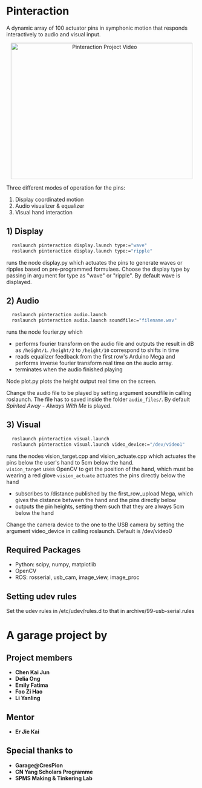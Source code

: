 # Pinteraction
A dynamic array of 100 actuator pins in symphonic motion that responds interactively to audio and visual input.

<a href="http://www.youtube.com/watch?v=1_eq6VfAiIk" target="_blank"><center><img src="https://img.youtube.com/vi/1_eq6VfAiIk/0.jpg" 
alt="Pinteraction Project Video" width="480" height="360" /></center></a>

Three different modes of operation for the pins:
1. Display coordinated motion
2. Audio visualizer & equalizer
3. Visual hand interaction


## 1) Display
```bash
  roslaunch pinteraction display.launch type:="wave"
  roslaunch pinteraction display.launch type:="ripple"
```
runs the node display.py which actuates the pins to generate waves or ripples based on pre-programmed formulaes.
Choose the display type by passing in argument for type as "wave" or "ripple". By default wave is displayed.


## 2) Audio
```bash
  roslaunch pinteraction audio.launch
  roslaunch pinteraction audio.launch soundfile:="filename.wav"
```
runs the node fourier.py which
- performs fourier transform on the audio file and outputs the result in dB as `/height/1`. `/height/2` to `/height/10` correspond to shifts in time
- reads equalizer feedback from the first row's Arduino Mega and performs inverse fourier transform real time on the audio array.
- terminates when the audio finished playing

Node plot.py plots the height output real time on the screen.

Change the audio file to be played by setting argument soundfile in calling roslaunch. The file has to saved inside the folder `audio_files/`. By default *Spirited Away - Always With Me* is played.


## 3) Visual
```bash
  roslaunch pinteraction visual.launch
  roslaunch pinteraction visual.launch video_device:="/dev/video1"
```
runs the nodes vision_target.cpp and vision_actuate.cpp which actuates the pins below the user's hand to 5cm below the hand.  
`vision_target` uses OpenCV to get the position of the hand, which must be wearing a red glove
`vision_actuate` actuates the pins directly below the hand
- subscribes to /distance published by the first_row_upload Mega, which gives the distance between the hand and the pins directly below
- outputs the pin heights, setting them such that they are always 5cm below the hand

Change the camera device to the one to the USB camera by setting the argument video_device in calling roslaunch. Default is /dev/video0


## Required Packages
- Python: scipy, numpy, matplotlib
- OpenCV
- ROS: rosserial, usb_cam, image_view, image_proc


## Setting udev rules
Set the udev rules in /etc/udev/rules.d to that in archive/99-usb-serial.rules


# A garage project by

## Project members
* **Chen Kai Jun**  
* **Delia Ong**  
* **Emily Fatima**  
* **Foo Zi Hao**  
* **Li Yanling**

## Mentor
* **Er Jie Kai**

## Special thanks to
* **Garage@CresPion**
* **CN Yang Scholars Programme**
* **SPMS Making & Tinkering Lab**